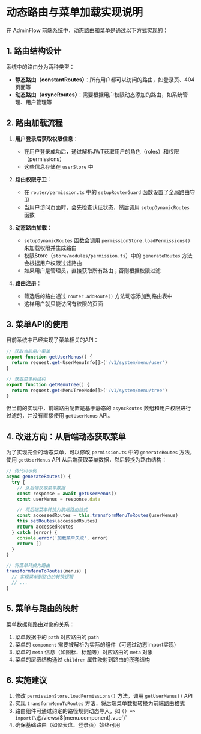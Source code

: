 # 动态路由与菜单加载实现说明

在 AdminFlow 前端系统中，动态路由和菜单是通过以下方式实现的：

## 1. 路由结构设计

系统中的路由分为两种类型：

- **静态路由（constantRoutes）**：所有用户都可以访问的路由，如登录页、404页面等
- **动态路由（asyncRoutes）**：需要根据用户权限动态添加的路由，如系统管理、用户管理等

## 2. 路由加载流程

1. **用户登录后获取权限信息**：
   - 在用户登录成功后，通过解析JWT获取用户的角色（roles）和权限（permissions）
   - 这些信息存储在 `userStore` 中

2. **路由权限守卫**：
   - 在 `router/permission.ts` 中的 `setupRouterGuard` 函数设置了全局路由守卫
   - 当用户访问页面时，会先检查认证状态，然后调用 `setupDynamicRoutes` 函数

3. **动态路由加载**：
   - `setupDynamicRoutes` 函数会调用 `permissionStore.loadPermissions()` 来加载权限并生成路由
   - 权限Store（`store/modules/permission.ts`）中的 `generateRoutes` 方法会根据用户权限过滤路由
   - 如果用户是管理员，直接获取所有路由；否则根据权限过滤

4. **路由注册**：
   - 筛选后的路由通过 `router.addRoute()` 方法动态添加到路由表中
   - 这样用户就只能访问有权限的页面

## 3. 菜单API的使用

目前系统中已经实现了菜单相关的API：

```typescript
// 获取当前用户菜单
export function getUserMenus() {
  return request.get<UserMenuInfo[]>('/v1/system/menu/user')
}

// 获取菜单树结构
export function getMenuTree() {
  return request.get<MenuTreeNode[]>('/v1/system/menu/tree')
}
```

但当前的实现中，前端路由配置是基于静态的 `asyncRoutes` 数组和用户权限进行过滤的，并没有直接使用 `getUserMenus` API。

## 4. 改进方向：从后端动态获取菜单

为了实现完全的动态菜单，可以修改 `permission.ts` 中的 `generateRoutes` 方法，使用 `getUserMenus` API 从后端获取菜单数据，然后转换为路由结构：

```typescript
// 伪代码示例
async generateRoutes() {
  try {
    // 从后端获取菜单数据
    const response = await getUserMenus()
    const userMenus = response.data

    // 将后端菜单转换为前端路由格式
    const accessedRoutes = this.transformMenuToRoutes(userMenus)
    this.setRoutes(accessedRoutes)
    return accessedRoutes
  } catch (error) {
    console.error('加载菜单失败', error)
    return []
  }
}

// 将菜单转换为路由
transformMenuToRoutes(menus) {
  // 实现菜单到路由的转换逻辑
  // ...
}
```

## 5. 菜单与路由的映射

菜单数据和路由对象的关系：

1. 菜单数据中的 `path` 对应路由的 `path`
2. 菜单的 `component` 需要被解析为实际的组件（可通过动态import实现）
3. 菜单的 `meta` 信息（如图标、标题等）对应路由的 `meta` 对象
4. 菜单的层级结构通过 `children` 属性映射到路由的嵌套结构

## 6. 实施建议

1. 修改 `permissionStore.loadPermissions()` 方法，调用 `getUserMenus()` API
2. 实现 `transformMenuToRoutes` 方法，将后端菜单数据转换为前端路由格式
3. 路由组件可通过约定的路径规则动态导入，如 `() => import(\`@/views/${menu.component}.vue\`)`
4. 确保基础路由（如仪表盘、登录页）始终可用
